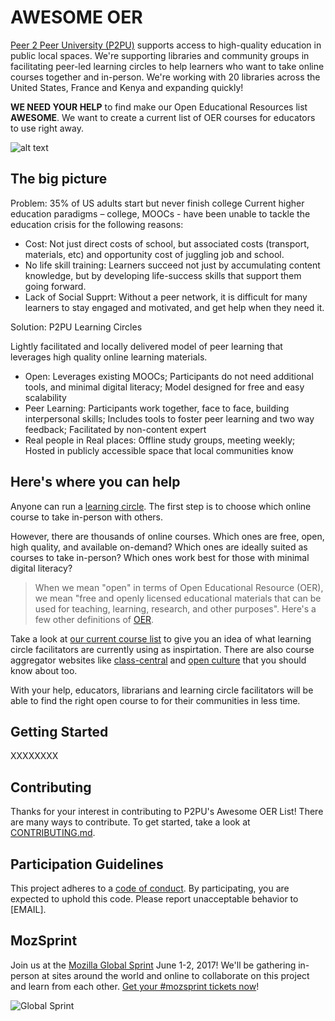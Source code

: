 # AWESOME OER

[Peer 2 Peer University (P2PU)](p2pu.org) supports access to high-quality education in public local spaces. We're supporting libraries and community groups in facilitating peer-led learning circles to help learners who want to take online courses together and in-person. We're working with 20 libraries across the United States, France and Kenya and expanding quickly!

**WE NEED YOUR HELP** to find make our Open Educational Resources list **AWESOME**. We want to create a current list of OER courses for educators to use right away.

![alt text](http://www.knowledge-commons.de/wp-content/uploads/2014/02/P2PU-logo.jpg)

## The big picture
Problem: 35% of US adults start but never finish college
Current higher education paradigms – college, MOOCs - have been unable to tackle the education crisis for the following reasons:
* Cost: Not just direct costs of school, but associated costs (transport, materials, etc) and opportunity cost of juggling job and school.
* No life skill training: Learners succeed not just by accumulating content knowledge, but by developing life-success skills that support them going forward.
* Lack of Social Supprt: Without a peer network, it is difficult for many learners to stay engaged and motivated, and get help when they need it.

Solution: P2PU Learning Circles

Lightly facilitated and locally delivered model of peer learning that leverages high quality online learning materials. 
* Open: Leverages existing MOOCs; Participants do not need additional tools, and minimal digital literacy; Model designed for free and easy scalability
* Peer Learning: Participants work together, face to face, building interpersonal skills; Includes tools to foster peer learning and two way feedback; Facilitated by non-content expert
* Real people in Real places: Offline study groups, meeting weekly; Hosted in publicly accessible space that local communities know

## Here's where you can help

Anyone can run a [learning circle](https://learningcircles.p2pu.org/en/). The first step is to choose which online course to take in-person with others. 

However, there are thousands of online courses. Which ones are free, open, high quality, and available on-demand? Which ones are ideally suited as courses to take in-person? Which ones work best for those with minimal digital literacy?  

> When we mean "open" in terms of Open Educational Resource (OER), we mean "free and openly licensed educational materials that can be used for teaching, learning, research, and other purposes". Here's a few other definitions of [OER](https://wiki.creativecommons.org/wiki/What_is_OER%3F).

Take a look at [our current course list](https://learningcircles.p2pu.org/en/courses/) to give you an idea of what learning circle facilitators are currently using as inspirtation. There are also course aggregator websites like [class-central](https://www.class-central.com/) and [open culture](http://www.openculture.com/freeonlinecourses) that you should know about too.

With your help, educators, librarians and learning circle facilitators will be able to find the right open course to for their communities in less time.

## Getting Started

XXXXXXXX

## Contributing

Thanks for your interest in contributing to P2PU's Awesome OER List! There are many ways to contribute. To get started, take a look at [CONTRIBUTING.md](CONTRIBUTING.md).

## Participation Guidelines

This project adheres to a [code of conduct](CODE_OF_CONDUCT.md). By participating, you are expected to uphold this code. Please report unacceptable behavior to [EMAIL].

## MozSprint

Join us at the [Mozilla Global Sprint](http://mozilla.github.io/global-sprint/) June 1-2, 2017! We'll be gathering in-person at sites around the world and online to collaborate on this project and learn from each other. [Get your #mozsprint tickets now](http://mozilla.github.io/global-sprint/)!

![Global Sprint](https://cloud.githubusercontent.com/assets/617994/24632585/b2b07dcc-1892-11e7-91cf-f9e473187cf7.png)
